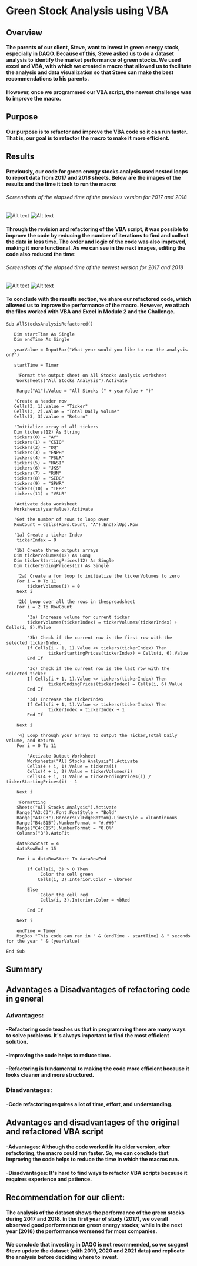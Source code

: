 # Green Stock Analysis using VBA
 
## Overview

#### The parents of our client, Steve, want to invest in green energy stock, especially in DAQO. Because of this, Steve asked us to do a dataset analysis to identify the market performance of green stocks. We used excel and VBA, with which we created a macro that allowed us to facilitate the analysis and data visualization so that Steve can make the best recommendations to his parents.
#### However, once we programmed our VBA script, the newest challenge was to improve the macro.

## Purpose
#### Our purpose is to refactor and improve the VBA code so it can run faster. That is, our goal is to refactor the macro to make it more efficient.

## Results
#### Previously, our code for green energy stocks analysis used nested loops to report data from 2017 and 2018 sheets. Below are the images of the results and the time it took to run the macro:

###### _Screenshots of the elapsed time of the previous version for 2017 and 2018_

![Alt text](/module2_2017.png "imagen0")
![Alt text](/module2_2018.png "imagen1")

#### Through the revision and refactoring of the VBA script, it was possible to improve the code by reducing the number of iterations to find and collect the data in less time. The order and logic of the code was also improved, making it more functional. As we can see in the next images, editing the code also reduced the time:

###### _Screenshots of the elapsed time of the newest version for 2017 and 2018_

![Alt text](/challenge_2017.png "imagen3")
![Alt text](/challenge_2018.png "imagen4")

#### To conclude with the results section, we share  our refactored code, which allowed us to improve the performance of the macro. However, we attach the files worked with VBA and Excel in Module 2 and the Challenge.

```
Sub AllStocksAnalysisRefactored()
   
   Dim startTime As Single
   Dim endTime As Single
   
   yearValue = InputBox("What year would you like to run the analysis on?")
   
   startTime = Timer
   
    'Format the output sheet on All Stocks Analysis worksheet
    Worksheets("All Stocks Analysis").Activate
    
    Range("A1").Value = "All Stocks (" + yearValue + ")"
   
   'Create a header row
   Cells(3, 1).Value = "Ticker"
   Cells(3, 2).Value = "Total Daily Volume"
   Cells(3, 3).Value = "Return"

   'Initialize array of all tickers
   Dim tickers(12) As String
   tickers(0) = "AY"
   tickers(1) = "CSIQ"
   tickers(2) = "DQ"
   tickers(3) = "ENPH"
   tickers(4) = "FSLR"
   tickers(5) = "HASI"
   tickers(6) = "JKS"
   tickers(7) = "RUN"
   tickers(8) = "SEDG"
   tickers(9) = "SPWR"
   tickers(10) = "TERP"
   tickers(11) = "VSLR"
   
   'Activate data worksheet
   Worksheets(yearValue).Activate
   
   'Get the number of rows to loop over
   RowCount = Cells(Rows.Count, "A").End(xlUp).Row

   '1a) Create a ticker Index
    tickerIndex = 0

   '1b) Create three outputs arrays
   Dim tickerVolumes(12) As Long
   Dim tickerStartingPrices(12) As Single
   Dim tickerEndingPrices(12) As Single
   
    '2a) Create a for loop to initialize the tickerVolumes to zero
    For i = 0 To 11
        tickerVolumes(i) = 0
    Next i

    '2b) Loop over all the rows in thespreadsheet
    For i = 2 To RowCount

        '3a) Increase volume for current ticker
        tickerVolumes(tickerIndex) = tickerVolumes(tickerIndex) + Cells(i, 8).Value
            
        '3b) Check if the current row is the first row with the selected tickerIndex.
        If Cells(i - 1, 1).Value <> tickers(tickerIndex) Then
                tickerStartingPrices(tickerIndex) = Cells(i, 6).Value
        End If
            
        '3c) Check if the current row is the last row with the selected ticker
        If Cells(i + 1, 1).Value <> tickers(tickerIndex) Then
                tickerEndingPrices(tickerIndex) = Cells(i, 6).Value
        End If
        
        '3d) Increase the tickerIndex
        If Cells(i + 1, 1).Value <> tickers(tickerIndex) Then
                tickerIndex = tickerIndex + 1
        End If
            
    Next i
    
    '4) Loop through your arrays to output the Ticker,Total Daily Volume, and Return
    For i = 0 To 11
        
        'Activate Output Worksheet
        Worksheets("All Stocks Analysis").Activate
        Cells(4 + i, 1).Value = tickers(i)
        Cells(4 + i, 2).Value = tickerVolumes(i)
        Cells(4 + i, 3).Value = tickerEndingPrices(i) / tickerStartingPrices(i) - 1

    Next i
   
    'Formatting
    Sheets("All Stocks Analysis").Activate
    Range("A3:C3").Font.FontStyle = "Bold"
    Range("A3:C3").Borders(xlEdgeBottom).LineStyle = xlContinuous
    Range("B4:B15").NumberFormat = "#,##0"
    Range("C4:C15").NumberFormat = "0.0%"
    Columns("B").AutoFit
    
    dataRowStart = 4
    dataRowEnd = 15
    
    For i = dataRowStart To dataRowEnd

        If Cells(i, 3) > 0 Then
            'Color the cell green
            Cells(i, 3).Interior.Color = vbGreen

        Else
            'Color the cell red
             Cells(i, 3).Interior.Color = vbRed

        End If

    Next i
    
    endTime = Timer
    MsgBox "This code can ran in " & (endTime - startTime) & " seconds for the year " & (yearValue)

End Sub
```

## Summary

## Advantages a Disadvantages of refactoring code in general
### Advantages:
#### -Refactoring code teaches us that in programming there are many ways to solve problems. It's always important to find the most efficient solution.
#### -Improving the code helps to reduce time.
#### -Refactoring is fundamental to making the code more efficient because it looks cleaner and more structured.
### Disadvantages:
#### -Code refactoring requires a lot of time, effort, and understanding.

## Advantages and disadvantages of the original and refactored VBA script
#### -Advantages: Although the code worked in its older version, after refactoring, the macro could run faster. So, we can conclude that improving the code helps to reduce the time in which the macros run.
#### -Disadvantages: It's hard to find ways to refactor VBA scripts because it requires experience and patience.

## Recommendation for our client:
#### The analysis of the dataset shows the performance of the green stocks during 2017 and 2018. In the first year of study (2017), we overall observed good performance on green energy stocks; while in the next year (2018) the performance worsened for most companies.
#### We conclude that investing in DAQO is not recommended, so we suggest Steve update the dataset (with 2019, 2020 and 2021 data) and replicate the analysis before deciding where to invest.
